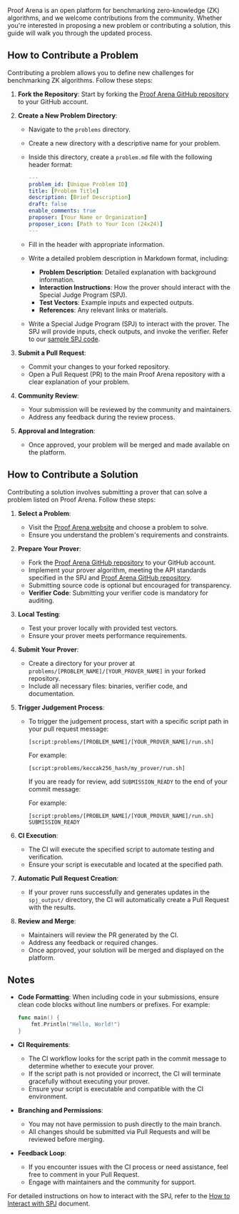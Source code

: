 Proof Arena is an open platform for benchmarking zero-knowledge (ZK) algorithms, and we welcome contributions from the community. Whether you're interested in proposing a new problem or contributing a solution, this guide will walk you through the updated process.

## How to Contribute a Problem

Contributing a problem allows you to define new challenges for benchmarking ZK algorithms. Follow these steps:

1. **Fork the Repository**: Start by forking the [Proof Arena GitHub repository](https://github.com/PolyhedraZK/proof-arena) to your GitHub account.

2. **Create a New Problem Directory**:

   - Navigate to the `problems` directory.
   - Create a new directory with a descriptive name for your problem.
   - Inside this directory, create a `problem.md` file with the following header format:

     ```yaml
     ---
     problem_id: [Unique Problem ID]
     title: [Problem Title]
     description: [Brief Description]
     draft: false
     enable_comments: true
     proposer: [Your Name or Organization]
     proposer_icon: [Path to Your Icon (24x24)]
     ---
     ```

   - Fill in the header with appropriate information.
   - Write a detailed problem description in Markdown format, including:

     - **Problem Description**: Detailed explanation with background information.
     - **Interaction Instructions**: How the prover should interact with the Special Judge Program (SPJ).
     - **Test Vectors**: Example inputs and expected outputs.
     - **References**: Any relevant links or materials.

   - Write a Special Judge Program (SPJ) to interact with the prover. The SPJ will provide inputs, check outputs, and invoke the verifier. Refer to our [sample SPJ code](https://github.com/PolyhedraZK/proof-arena/tree/main/problems/keccak256_hash/SPJ).

3. **Submit a Pull Request**:

   - Commit your changes to your forked repository.
   - Open a Pull Request (PR) to the main Proof Arena repository with a clear explanation of your problem.

4. **Community Review**:

   - Your submission will be reviewed by the community and maintainers.
   - Address any feedback during the review process.

5. **Approval and Integration**:

   - Once approved, your problem will be merged and made available on the platform.

## How to Contribute a Solution

Contributing a solution involves submitting a prover that can solve a problem listed on Proof Arena. Follow these steps:

1. **Select a Problem**:

   - Visit the [Proof Arena website](https://proofarena.org) and choose a problem to solve.
   - Ensure you understand the problem's requirements and constraints.

2. **Prepare Your Prover**:

   - Fork the [Proof Arena GitHub repository](https://github.com/PolyhedraZK/proof-arena) to your GitHub account.
   - Implement your prover algorithm, meeting the API standards specified in the SPJ and [Proof Arena GitHub repository](https://github.com/PolyhedraZK/proof-arena).
   - Submitting source code is optional but encouraged for transparency.
   - **Verifier Code**: Submitting your verifier code is mandatory for auditing.

3. **Local Testing**:

   - Test your prover locally with provided test vectors.
   - Ensure your prover meets performance requirements.

4. **Submit Your Prover**:

   - Create a directory for your prover at `problems/[PROBLEM_NAME]/[YOUR_PROVER_NAME]` in your forked repository.
   - Include all necessary files: binaries, verifier code, and documentation.

5. **Trigger Judgement Process**:

   - To trigger the judgement process, start with a specific script path in your pull request message:

     ```
     [script:problems/[PROBLEM_NAME]/[YOUR_PROVER_NAME]/run.sh]
     ```

     For example:

     ```
     [script:problems/keccak256_hash/my_prover/run.sh]
     ```

     If you are ready for review, add `SUBMISSION_READY` to the end of your commit message:

     For example:

     ```
     [script:problems/[PROBLEM_NAME]/[YOUR_PROVER_NAME]/run.sh] SUBMISSION_READY
     ```

6. **CI Execution**:

   - The CI will execute the specified script to automate testing and verification.
   - Ensure your script is executable and located at the specified path.

7. **Automatic Pull Request Creation**:

   - If your prover runs successfully and generates updates in the `spj_output/` directory, the CI will automatically create a Pull Request with the results.

8. **Review and Merge**:

   - Maintainers will review the PR generated by the CI.
   - Address any feedback or required changes.
   - Once approved, your solution will be merged and displayed on the platform.

## Notes

- **Code Formatting**: When including code in your submissions, ensure clean code blocks without line numbers or prefixes. For example:

  ```go
  func main() {
      fmt.Println("Hello, World!")
  }
  ```

- **CI Requirements**:

  - The CI workflow looks for the script path in the commit message to determine whether to execute your prover.
  - If the script path is not provided or incorrect, the CI will terminate gracefully without executing your prover.
  - Ensure your script is executable and compatible with the CI environment.

- **Branching and Permissions**:

  - You may not have permission to push directly to the main branch.
  - All changes should be submitted via Pull Requests and will be reviewed before merging.

- **Feedback Loop**:

  - If you encounter issues with the CI process or need assistance, feel free to comment in your Pull Request.
  - Engage with maintainers and the community for support.

For detailed instructions on how to interact with the SPJ, refer to the [How to Interact with SPJ](https://github.com/PolyhedraZK/proof-arena/blob/main/docs/how_to_interact_with_SPJ.md) document.
